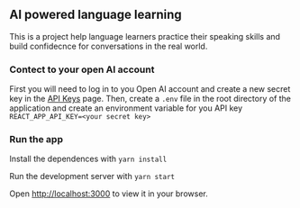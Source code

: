 ## AI powered language learning

This is a project help language learners practice their speaking skills and build confidecnce for conversations in the real world.

### Contect to your open AI account

First you will need to log in to you Open AI account and create a new secret key in the [API Keys](https://platform.openai.com/api-keys) page.
Then, create a `.env` file in the root directory of the application and create an environment variable for you API key
`REACT_APP_API_KEY=<your secret key>`

### Run the app

Install the dependences with `yarn install`

Run the development server with `yarn start`

Open [http://localhost:3000](http://localhost:3000) to view it in your browser.
